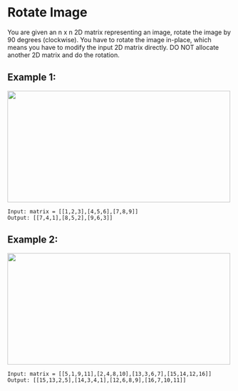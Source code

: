 # Rotate Image

You are given an n x n 2D matrix representing an image, rotate the image by 90 degrees (clockwise).
You have to rotate the image in-place, which means you have to modify the input 2D matrix directly. DO NOT allocate another 2D matrix and do the rotation.

## Example 1:
<img src="https://assets.leetcode.com/uploads/2020/08/28/mat1.jpg" width="500" height="250">

    Input: matrix = [[1,2,3],[4,5,6],[7,8,9]]
    Output: [[7,4,1],[8,5,2],[9,6,3]]

## Example 2:
<img src="https://assets.leetcode.com/uploads/2020/08/28/mat2.jpg" width="500" height="250">

    Input: matrix = [[5,1,9,11],[2,4,8,10],[13,3,6,7],[15,14,12,16]]
    Output: [[15,13,2,5],[14,3,4,1],[12,6,8,9],[16,7,10,11]]
